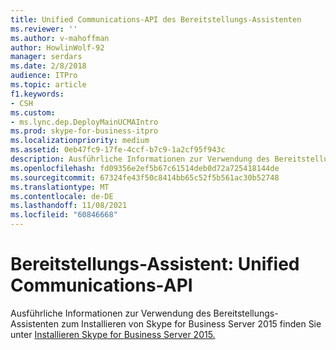 ```yaml
---
title: Unified Communications-API des Bereitstellungs-Assistenten
ms.reviewer: ''
ms.author: v-mahoffman
author: HowlinWolf-92
manager: serdars
ms.date: 2/8/2018
audience: ITPro
ms.topic: article
f1.keywords:
- CSH
ms.custom:
- ms.lync.dep.DeployMainUCMAIntro
ms.prod: skype-for-business-itpro
ms.localizationpriority: medium
ms.assetid: 0eb47fc9-17fe-4ccf-b7c9-1a2cf95f943c
description: Ausführliche Informationen zur Verwendung des Bereitstellungs-Assistenten zum Installieren von Skype for Business Server 2015 finden Sie unter Install Skype for Business Server 2015.
ms.openlocfilehash: fd09356e2ef5b67c61514deb0d72a725418144de
ms.sourcegitcommit: 67324fe43f50c8414bb65c52f5b561ac30b52748
ms.translationtype: MT
ms.contentlocale: de-DE
ms.lasthandoff: 11/08/2021
ms.locfileid: "60846668"
---
```

# <a name="deployment-wizard-unified-communications-api"></a>Bereitstellungs-Assistent: Unified Communications-API
 
Ausführliche Informationen zur Verwendung des Bereitstellungs-Assistenten zum Installieren von Skype for Business Server 2015 finden Sie unter [Installieren Skype for Business Server 2015.](../../deploy/install/install.md)
  

